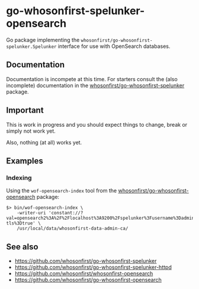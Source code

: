 # go-whosonfirst-spelunker-opensearch

Go package implementing the `whosonfirst/go-whosonfirst-spelunker.Spelunker` interface for use with OpenSearch databases.

## Documentation

Documentation is incompete at this time. For starters consult the (also incomplete) documentation in the [whosonfirst/go-whosonfirst-spelunker](https://github.com/whosonfirst/go-whosonfirst-spelunker) package.

## Important

This is work in progress and you should expect things to change, break or simply not work yet.

Also, nothing (at all) works yet.

## Examples

### Indexing

Using the `wof-opensearch-index` tool from the [whosonfirst/go-whosonfirst-opensearch](https://github.com/whosonfirst/go-whosonfirst-opensearch) package:

```
$> bin/wof-opensearch-index \
	-writer-uri 'constant://?val=opensearch2%3A%2F%2Flocalhost%3A9200%2Fspelunker%3Fusername%3Dadmin%26password%3...%26insecure%3Dtrue%26require-tls%3Dtrue' \
	/usr/local/data/whosonfirst-data-admin-ca/
```

## See also

* https://github.com/whosonfirst/go-whosonfirst-spelunker
* https://github.com/whosonfirst/go-whosonfirst-spelunker-httpd
* https://github.com/whosonfirst/whosonfirst-opensearch
* https://github.com/whosonfirst/go-whosonfirst-opensearch